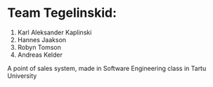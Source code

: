 # Team Tegelinskid:
1. Karl Aleksander Kaplinski	
2. Hannes Jaakson
3. Robyn Tomson
4. Andreas Kelder

A point of sales system, made in Software Engineering class in Tartu University
